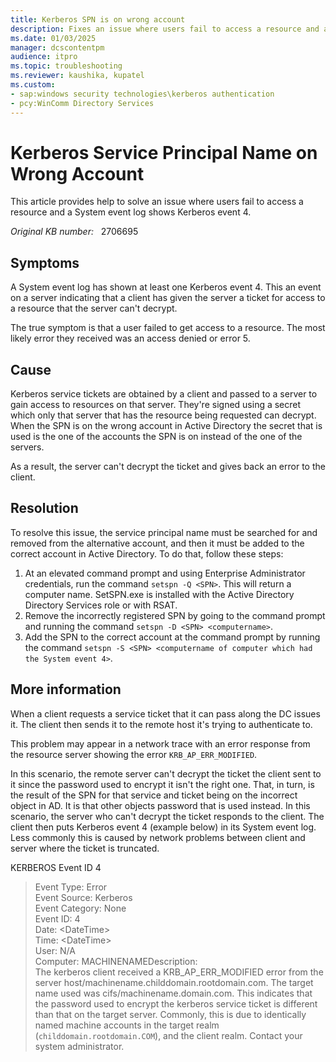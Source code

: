 ```yaml
---
title: Kerberos SPN is on wrong account
description: Fixes an issue where users fail to access a resource and a System event log shows Kerberos event 4.
ms.date: 01/03/2025
manager: dcscontentpm
audience: itpro
ms.topic: troubleshooting
ms.reviewer: kaushika, kupatel
ms.custom:
- sap:windows security technologies\kerberos authentication
- pcy:WinComm Directory Services
---
```

# Kerberos Service Principal Name on Wrong Account

This article provides help to solve an issue where users fail to access a resource and a System event log shows Kerberos event 4.

_Original KB number:_ &nbsp; 2706695

## Symptoms

A System event log has shown at least one Kerberos event 4. This an event on a server indicating that a client has given the server a ticket for access to a resource that the server can't decrypt.

The true symptom is that a user failed to get access to a resource. The most likely error they received was an access denied or error 5.

## Cause

Kerberos service tickets are obtained by a client and passed to a server to gain access to resources on that server. They're signed using a secret which only that server that has the resource being requested can decrypt. When the SPN is on the wrong account in Active Directory the secret that is used is the one of the accounts the SPN is on instead of the one of the servers.

As a result, the server can't decrypt the ticket and gives back an error to the client.

## Resolution

To resolve this issue, the service principal name must be searched for and removed from the alternative account, and then it must be added to the correct account in Active Directory. To do that, follow these steps:

1. At an elevated command prompt and using Enterprise Administrator credentials, run the command `setspn -Q <SPN>`. This will return a computer name. SetSPN.exe is installed with the Active Directory Directory Services role or with RSAT.
2. Remove the incorrectly registered SPN by going to the command prompt and running the command `setspn -D <SPN> <computername>`.
3. Add the SPN to the correct account at the command prompt by running the command `setspn -S <SPN> <computername of computer which had the System event 4>`.

## More information

When a client requests a service ticket that it can pass along the DC issues it. The client then sends it to the remote host it's trying to authenticate to.

This problem may appear in a network trace with an error response from the resource server showing the error `KRB_AP_ERR_MODIFIED`.

In this scenario, the remote server can't decrypt the ticket the client sent to it since the password used to encrypt it isn't the right one. That, in turn, is the result of the SPN for that service and ticket being on the incorrect object in AD. It is that other objects password that is used instead. In this scenario, the server who can't decrypt the ticket responds to the client. The client then puts Kerberos event 4 (example below) in its System event log. Less commonly this is caused by network problems between client and server where the ticket is truncated.

KERBEROS Event ID 4

> Event Type: Error  
Event Source: Kerberos  
Event Category: None  
Event ID: 4  
Date: \<DateTime>  
Time: \<DateTime>  
User: N/A  
Computer: MACHINENAMEDescription:  
The kerberos client received a KRB_AP_ERR_MODIFIED error from the server
host/machinename.childdomain.rootdomain.com. The target name used was
cifs/machinename.domain.com. This indicates that the password used to encrypt the
kerberos service ticket is different than that on the target server. Commonly, this
is due to identically named machine accounts in the target realm
(`childdomain.rootdomain.COM`), and the client realm. Contact your system
administrator.  
